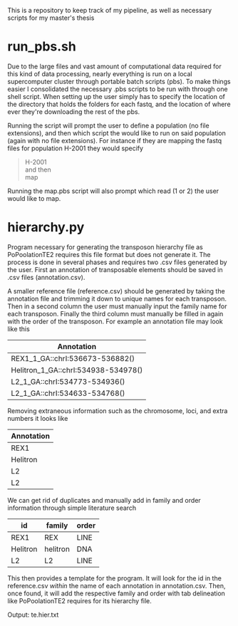 This is a repository to keep track of my pipeline, as well as necessary scripts for my master's thesis

# run_pbs.sh
Due to the large files and vast amount of computational data required for this kind of data processing, nearly everything is run on a local supercomputer cluster through portable batch scripts (pbs). To make things easier I consolidated the necessary .pbs scripts to be run with through one shell script. When setting up the user simply has to specify the location of the directory that holds the folders for each fastq, and the location of where ever they're downloading the rest of the pbs.

Running the script will prompt the user to define a population (no file extensions), and then which script the would like to run on said population (again with no file extensions). For instance if they are mapping the fastq files for population H-2001 they would specify 
>H-2001  
and then  
>map

Running the map.pbs script will also prompt which read (1 or 2) the user would like to map. 

# hierarchy.py
Program necessary for generating the transposon hierarchy file as PoPoolationTE2 requires this file format but does not generate it. The process is done in several phases and requires two .csv files generated by the user. First an annotation of transposable elements should be saved in .csv files (annotation.csv). 

A smaller reference file (reference.csv) should be generated by taking the annotation file and trimming it down to unique names for each transposon. Then in a second column the user must manually input the family name for each transposon. Finally the third column must manually be filled in again with the order of the transposon. 
For example an annotation file may look like this

|Annotation|
|------------------------|
|REX1_1_GA::chrI:536673-536882()|
|Helitron_1_GA::chrI:534938-534978()|
|L2_1_GA::chrI:534773-534936()|
|L2_1_GA::chrI:534633-534768()|

Removing extraneous information such as the chromosome, loci, and extra numbers it looks like 

|Annotation|
|------------------------|
|REX1|
|Helitron|
|L2|
|L2|

We can get rid of duplicates and manually add in family and order information through simple literature search

|id|family|order|
|------|----------|--------|
|REX1|REX|LINE|
|Helitron|helitron|DNA|
|L2|L2|LINE|

This then provides a template for the program. It will look for the id in the reference.csv *within* the name of each annotation in annotation.csv. Then, once found, it will add the respective family and order with tab delineation like PoPoolationTE2 requires for its hierarchy file.

Output: te.hier.txt

